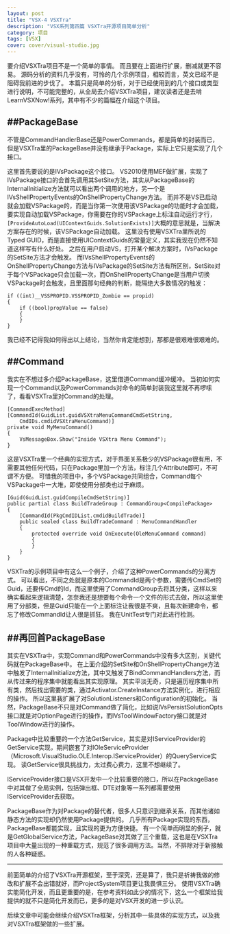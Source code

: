 ```yaml
---
layout: post
title: "VSX-4 VSXTra"
description: "VSX系列第四篇 VSXTra开源项目简单分析"
category: 项目
tags: [VSX]
cover: cover/visual-studio.jpg
---
```


要介绍VSXTra项目不是一个简单的事情。
而且要在上面进行扩展，删减就更不容易。
源码分析的资料几乎没有，可怜的几个示例项目，相较而言，英文已经不是阻碍我前进的步伐了。
本篇只是简单的分析，对于已经使用到的几个接口或类型进行说明，不可能完整的，从全局去介绍VSXTra项目，建议读者还是去啃LearnVSXNow!系列，其中有不少的篇幅在介绍这个项目。

##PackageBase
---

不管是CommandHandlerBase还是PowerCommands，都是简单的封装而已，但是VSXTra里的PackageBase并没有继承于Package，实际上它只是实现了几个接口。

这里首先要说的是IVsPackage这个接口。
VS2010使用MEF做扩展，实现了IVsPackage接口的会首先调用其SetSite方法，其实从PackageBase的InternalInitialize方法就可以看出两个调用的地方，另一个是IVsShellPropertyEvents的OnShellPropertyChange方法。
而并不是VS已启动就会加载VSPackage的，而是当你第一次使用该VSPackage的功能时才会加载，要实现自动加载VSPackage，你需要在你的VSPackage上标注自动运行才行，`[ProvideAutoLoad(UIContextGuids.SolutionExists)]`大概的意思就是，当解决方案存在的时候，该VSPackage自动加载。
这里没有使用VSXTra里所说的Typed GUID，而是直接使用UIContextGuids的常量定义，其实我现在仍然不知道这样写有什么好处。
之后在用户启动VS，打开某个解决方案时，IVsPackage的SetSite方法才会触发。
而IVsShellPropertyEvents的OnShellPropertyChange方法与IVsPackage的SetSite方法有所区别，SetSite对于每个VSPackage只会加载一次，而OnShellPropertyChange是当用户切换VSPackage时会触发，且里面那句经典的判断，能隔绝大多数情况的触发：

    if ((int)__VSSPROPID.VSSPROPID_Zombie == propid)
    {
        if ((bool)propValue == false)
        {
        }
    }

我已经不记得我如何得出以上结论，当然你肯定能想到，那都是很艰难很艰难的。

##Command
---

我实在不想过多介绍PackageBase，这里借道Command缓冲缓冲。
当初如何实现一个Command以及PowerCommands对命令的简单封装我这里就不再啰嗦了，看看VSXTra里对Command的处理。

    [CommandExecMethod]
    [CommandId(GuidList.guidVSXtraMenuCommandCmdSetString, 
        CmdIDs.cmdidVSXtraMenuCommand)]
    private void MyMenuCommand()
    {
        VsMessageBox.Show("Inside VSXtra Menu Command");
    }

这是VSXTra里一个经典的实现方式，对于界面关系极少的VSPackage很有用，不需要其他任何代码，只在Package里加一个方法，标注几个Attribute即可，不可谓不方便。
可惜我的项目中，多个VSPackage共同组合，Command每个VSPackage中一大堆，即使使用分部类也过于麻烦。

    [Guid(GuidList.guidCompileCmdSetString)]
    public partial class BuildTradeGroup : CommandGroup<CompilePackage>
    {
        [CommandId(PkgCmdIDList.cmdidBuildTrade)]
        public sealed class BuildTradeCommand : MenuCommandHandler
        {
            protected override void OnExecute(OleMenuCommand command)
            {
            }
        }
    }

VSXTra的示例项目中有这么一个例子，介绍了这种PowerCommands的分离方式。
可以看出，不同之处就是原本的CommandId是两个参数，需要传CmdSet的Guid，还要传Cmd的Id，而这里使用了CommandGroup去将其分类，这样以来确实看起来逻辑清楚，怎奈我还是想要每个命令一个文件的形式去做，所以这里使用了分部类，但是Guid只能在一个上面标注让我很是不爽，且每次新建命令，都忘了修改CommandId让人很是抓狂。
我在UnitTest专门对此进行检测。

##再回首PackageBase
---

其实在VSXTra中，实现Command和PowerCommands中没有多大区别，关键代码就在PackageBase中。
在上面介绍的SetSite和OnShellPropertyChange方法中触发了InternalInitialize方法，其中又触发了BindCommandHandlers方法，而从传过来的程序集中就能看出其实现原理。
其实平淡无奇，只是遍历程序集中所有类，然后找出需要的类，通过Activator.CreateInstance方法实例化，进行相应的操作。
所以这里我扩展了对SolutionListeners和Configuration的初始化。
当然，PackageBase不只是对Command做了简化，比如说IVsPersistSolutionOpts接口就是对OptionPage进行的操作，而IVsToolWindowFactory接口就是对ToolWindow进行的操作。

Package中比较重要的一个方法GetService，其实是对IServiceProvider的GetService实现，期间嵌套了对IOleServiceProvider（Microsoft.VisualStudio.OLE.Interop.IServiceProvider）的QueryService实现。
读GetService很具挑战力，太过费心费力，这里不想继续了。

IServiceProvider接口是VSX开发中一个比较重要的接口，所以在PackageBase中对其做了全局实例，包括弹出框、DTE对象等一系列都需要使用IServiceProvider去获取。

PackageBase作为对Package的替代者，很多人只意识到继承关系，而其他诸如静态方法的实现却仍然使用Package提供的。
几乎所有Package实现的东西，PackageBase都能实现，且实现的更为方便快捷。
有一个简单而明显的例子，就是GetGlobalService方法，PackageBase对其做了三个重载，这也是在VSXTra项目中大量出现的一种重载方式，规范了很多调用方法。当然，不排除对于新接触的人各种疑惑。

---

前面简单的介绍了VSXTra开源框架，至于深究，还是算了，我只是祈祷我做的修改和扩展不会出错就好，而ProjectSystem项目更让我畏惧三分。
使用VSXTra确实能简化开发，而且更重要的是，在参考资料如此少的情况下，这么一个框架给我提供的就不只是简化开发而已，更多的是对VSX开发的进一步认识。

后续文章中可能会继续介绍VSXTra框架，分析其中一些具体的实现方式，以及我对VSXTra框架做的一些扩展。

